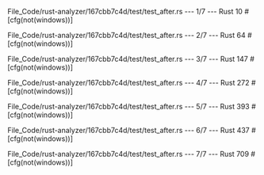 File_Code/rust-analyzer/167cbb7c4d/test/test_after.rs --- 1/7 --- Rust
                                                                                                                                                            10 #[cfg(not(windows))]

File_Code/rust-analyzer/167cbb7c4d/test/test_after.rs --- 2/7 --- Rust
                                                                                                                                                            64 #[cfg(not(windows))]

File_Code/rust-analyzer/167cbb7c4d/test/test_after.rs --- 3/7 --- Rust
                                                                                                                                                           147 #[cfg(not(windows))]

File_Code/rust-analyzer/167cbb7c4d/test/test_after.rs --- 4/7 --- Rust
                                                                                                                                                           272 #[cfg(not(windows))]

File_Code/rust-analyzer/167cbb7c4d/test/test_after.rs --- 5/7 --- Rust
                                                                                                                                                           393 #[cfg(not(windows))]

File_Code/rust-analyzer/167cbb7c4d/test/test_after.rs --- 6/7 --- Rust
                                                                                                                                                           437 #[cfg(not(windows))]

File_Code/rust-analyzer/167cbb7c4d/test/test_after.rs --- 7/7 --- Rust
                                                                                                                                                           709 #[cfg(not(windows))]

